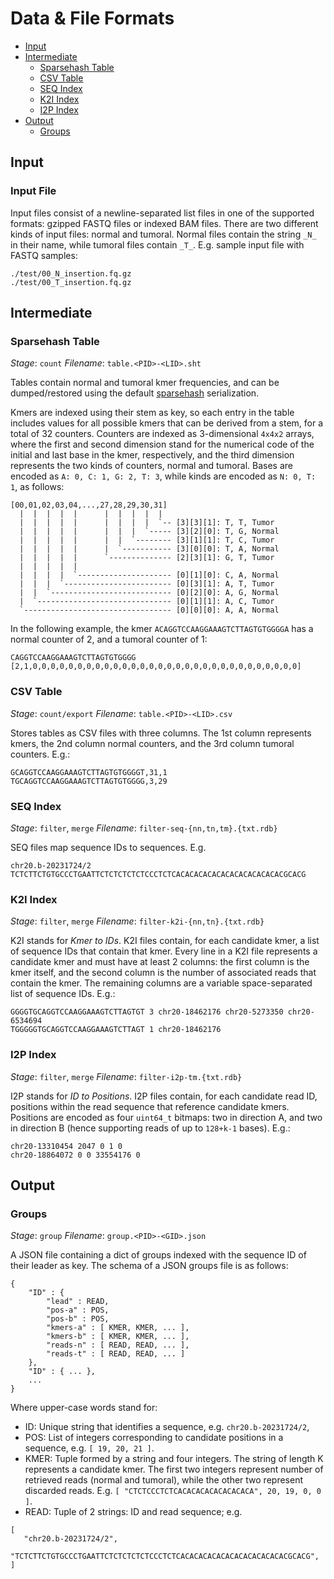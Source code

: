 # Data & File Formats

 * [Input](#input)
 * [Intermediate](#intermediate)
   * [Sparsehash Table](#sparsehash-table)
   * [CSV Table](#csv-table)
   * [SEQ Index](#seq-index)
   * [K2I Index](#k2i-index)
   * [I2P Index](#i2p-index)
 * [Output](#output)
   * [Groups](#groups)


## Input

### Input File

Input files consist of a newline-separated list files in one of the supported
formats: gzipped FASTQ files or indexed BAM files. There are two different
kinds of input files: normal and tumoral. Normal files contain the string
`_N_` in their name, while tumoral files contain `_T_`. E.g. sample input file
with FASTQ samples:

 ```
 ./test/00_N_insertion.fq.gz
 ./test/00_T_insertion.fq.gz
 ```


## Intermediate

### Sparsehash Table

*Stage*: `count`
*Filename*: `table.<PID>-<LID>.sht`

Tables contain normal and tumoral kmer frequencies, and can be dumped/restored
using the default [sparsehash][sparsehash] serialization.

Kmers are indexed using their stem as key, so each entry in the table includes
values for all possible kmers that can be derived from a stem, for a total of
32 counters. Counters are indexed as 3-dimensional `4x4x2` arrays, where the
first and second dimension stand for the numerical code of the initial and
last base in the kmer, respectively, and the third dimension represents the
two kinds of counters, normal and tumoral. Bases are encoded as `A: 0, C: 1,
G: 2, T: 3`, while kinds are encoded as `N: 0, T: 1`, as follows:

 ```
 [00,01,02,03,04,...,27,28,29,30,31]
   |  |  |  |  |      |  |  |  |  |
   |  |  |  |  |      |  |  |  |  `-- [3][3][1]: T, T, Tumor
   |  |  |  |  |      |  |  |  `----- [3][2][0]: T, G, Normal
   |  |  |  |  |      |  |  `-------- [3][1][1]: T, C, Tumor
   |  |  |  |  |      |  `----------- [3][0][0]: T, A, Normal
   |  |  |  |  |      `-------------- [2][3][1]: G, T, Tumor
   |  |  |  |  |
   |  |  |  |  `--------------------- [0][1][0]: C, A, Normal
   |  |  |  `------------------------ [0][3][1]: A, T, Tumor
   |  |  `--------------------------- [0][2][0]: A, G, Normal
   |  `------------------------------ [0][1][1]: A, C, Tumor
   `--------------------------------- [0][0][0]: A, A, Normal
 ```

In the following example, the kmer `ACAGGTCCAAGGAAAGTCTTAGTGTGGGGA` has a
normal counter of 2, and a tumoral counter of 1:

 ```
 CAGGTCCAAGGAAAGTCTTAGTGTGGGG [2,1,0,0,0,0,0,0,0,0,0,0,0,0,0,0,0,0,0,0,0,0,0,0,0,0,0,0,0,0,0,0]
 ```

### CSV Table

*Stage*: `count/export`
*Filename*: `table.<PID>-<LID>.csv`

Stores tables as CSV files with three columns. The 1st column represents
kmers, the 2nd column normal counters, and the 3rd column tumoral counters.
E.g.:

 ```
 GCAGGTCCAAGGAAAGTCTTAGTGTGGGGT,31,1
 TGCAGGTCCAAGGAAAGTCTTAGTGTGGGG,3,29
 ```

### SEQ Index

*Stage*: `filter`, `merge`
*Filename*: `filter-seq-{nn,tn,tm}.{txt.rdb}`

SEQ files map sequence IDs to sequences. E.g.

 ```
 chr20.b-20231724/2 TCTCTTCTGTGCCCTGAATTCTCTCTCTCTCCCTCTCACACACACACACACACACACACACGCACG
 ```

### K2I Index

*Stage*: `filter`, `merge`
*Filename*: `filter-k2i-{nn,tn}.{txt.rdb}`

K2I stands for *Kmer to IDs*. K2I files contain, for each candidate kmer, a
list of sequence IDs that contain that kmer. Every line in a K2I file
represents a candidate kmer and must have at least 2 columns: the first column
is the kmer itself, and the second column is the number of associated reads
that contain the kmer. The remaining columns are a variable space-separated
list of sequence IDs. E.g.:

 ```
 GGGGTGCAGGTCCAAGGAAAGTCTTAGTGT 3 chr20-18462176 chr20-5273350 chr20-6534694
 TGGGGGTGCAGGTCCAAGGAAAGTCTTAGT 1 chr20-18462176
 ```

### I2P Index

*Stage*: `filter`, `merge`
*Filename*: `filter-i2p-tm.{txt.rdb}`

I2P stands for *ID to Positions*. I2P files contain, for each candidate read
ID, positions within the read sequence that reference candidate kmers.
Positions are encoded as four `uint64_t` bitmaps: two in direction A, and two
in direction B (hence supporting reads of up to `128+k-1` bases). E.g.:

 ```
 chr20-13310454 2047 0 1 0
 chr20-18864072 0 0 33554176 0
 ```


## Output

### Groups

*Stage*: `group`
*Filename*: `group.<PID>-<GID>.json`

A JSON file containing a dict of groups indexed with the sequence ID of their
leader as key. The schema of a JSON groups file is as follows:

```
{
    "ID" : {
        "lead" : READ,
        "pos-a" : POS,
        "pos-b" : POS,
        "kmers-a" : [ KMER, KMER, ... ],
        "kmers-b" : [ KMER, KMER, ... ],
        "reads-n" : [ READ, READ, ... ],
        "reads-t" : [ READ, READ, ... ]
    },
    "ID" : { ... },
    ...
}
```

Where upper-case words stand for:

 - ID: Unique string that identifies a sequence, e.g. `chr20.b-20231724/2`,
 - POS: List of integers corresponding to candidate positions in a sequence,
   e.g. `[ 19, 20, 21 ]`.
 - KMER: Tuple formed by a string and four integers. The string of length K
   represents a candidate kmer. The first two integers represent number of
   retrieved reads (normal and tumoral), while the other two represent
   discarded reads. E.g. `[ "CTCTCCCTCTCACACACACACACACACA", 20, 19, 0, 0 ]`.
 - READ: Tuple of 2 strings: ID and read sequence; e.g.
```
[
   "chr20.b-20231724/2",
   "TCTCTTCTGTGCCCTGAATTCTCTCTCTCTCCCTCTCACACACACACACACACACACACACGCACG",
]
```

[sparsehash]: https://github.com/sparsehash/sparsehash "Sparse Hash"
